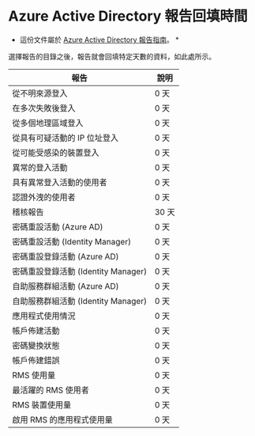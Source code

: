 <properties
   pageTitle="Azure Active Directory 報告回填時間 | Microsoft Azure"
   description="在您的 Azure Active Directory 中顯示針對先前報告的事件所花費的時間長度"
   services="active-directory"
   documentationCenter=""
   authors="kenhoff"
   manager="mbaldwin"
   editor=""/>

<tags
   ms.service="active-directory"
   ms.devlang="na"
   ms.topic="article"
   ms.tgt_pltfrm="na"
   ms.workload="identity"
   ms.date="12/07/2015"
   ms.author="kenhoff"/>


# Azure Active Directory 報告回填時間

* 這份文件屬於 [Azure Active Directory 報告指南](active-directory-reporting-guide.md)。 *

選擇報告的目錄之後，報告就會回填特定天數的資料，如此處所示。

 報告| 說明
------------------------------------------------------- | -----------
 從不明來源登入| 0 天
 在多次失敗後登入| 0 天
 從多個地理區域登入| 0 天
 從具有可疑活動的 IP 位址登入| 0 天
 從可能受感染的裝置登入| 0 天
 異常的登入活動| 0 天
 具有異常登入活動的使用者| 0 天
 認證外洩的使用者| 0 天
 稽核報告| 30 天
 密碼重設活動 (Azure AD)| 0 天
 密碼重設活動 (Identity Manager)| 0 天
 密碼重設登錄活動 (Azure AD)| 0 天
 密碼重設登錄活動 (Identity Manager)| 0 天
 自助服務群組活動 (Azure AD)| 0 天
 自助服務群組活動 (Identity Manager)| 0 天
 應用程式使用情況| 0 天
 帳戶佈建活動| 0 天
 密碼變換狀態| 0 天
 帳戶佈建錯誤| 0 天
 RMS 使用量| 0 天
 最活躍的 RMS 使用者| 0 天
 RMS 裝置使用量| 0 天
 啟用 RMS 的應用程式使用量| 0 天





